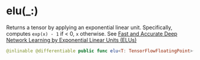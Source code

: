 # elu(\_:)

Returns a tensor by applying an exponential linear unit.
Specifically, computes `exp(x) - 1` if \< 0, `x` otherwise.
See [Fast and Accurate Deep Network Learning by Exponential Linear Units (ELUs)
](http://arxiv.org/abs/1511.07289)

``` swift
@inlinable @differentiable public func elu<T: TensorFlowFloatingPoint>(_ x: Tensor<T>) -> Tensor<T>
```
